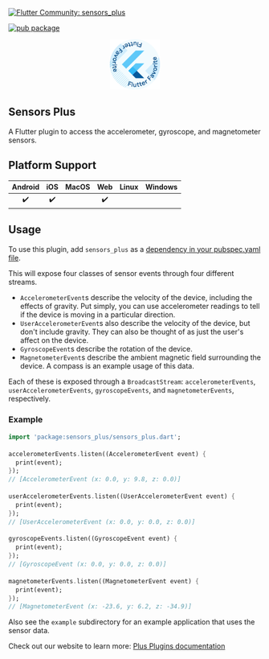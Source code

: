 [![Flutter Community: sensors_plus](https://fluttercommunity.dev/_github/header/sensors_plus)](https://github.com/fluttercommunity/community)

[![pub package](https://img.shields.io/pub/v/battery_plus.svg)](https://pub.dev/packages/battery_plus)

<p class="center">
<center><a href="https://flutter.dev/docs/development/packages-and-plugins/favorites" target="_blank" rel="noreferrer noopener"><img src="../../../website/static/img/flutter-favorite-badge.png" width="100" alt="build"></a></center>
</p>

## Sensors Plus

A Flutter plugin to access the accelerometer, gyroscope, and magnetometer
sensors.

## Platform Support

| Android |  iOS  | MacOS |  Web  | Linux | Windows |
| :-----: | :---: | :---: | :---: | :---: | :-----: |
|   ✔️   |   ✔️   |      |   ✔️  |       |         |

## Usage

To use this plugin, add `sensors_plus` as a [dependency in your pubspec.yaml
file](https://plus.fluttercommunity.dev/docs/overview).

This will expose four classes of sensor events through four different
streams.

- `AccelerometerEvent`s describe the velocity of the device, including the
  effects of gravity. Put simply, you can use accelerometer readings to tell if
  the device is moving in a particular direction.
- `UserAccelerometerEvent`s also describe the velocity of the device, but don't
  include gravity. They can also be thought of as just the user's affect on the
  device.
- `GyroscopeEvent`s describe the rotation of the device.
- `MagnetometerEvent`s describe the ambient magnetic field surrounding the
  device. A compass is an example usage of this data.

Each of these is exposed through a `BroadcastStream`: `accelerometerEvents`,
`userAccelerometerEvents`, `gyroscopeEvents`, and `magnetometerEvents`,
respectively.

### Example

```dart
import 'package:sensors_plus/sensors_plus.dart';

accelerometerEvents.listen((AccelerometerEvent event) {
  print(event);
});
// [AccelerometerEvent (x: 0.0, y: 9.8, z: 0.0)]

userAccelerometerEvents.listen((UserAccelerometerEvent event) {
  print(event);
});
// [UserAccelerometerEvent (x: 0.0, y: 0.0, z: 0.0)]

gyroscopeEvents.listen((GyroscopeEvent event) {
  print(event);
});
// [GyroscopeEvent (x: 0.0, y: 0.0, z: 0.0)]

magnetometerEvents.listen((MagnetometerEvent event) {
  print(event);
});
// [MagnetometerEvent (x: -23.6, y: 6.2, z: -34.9)]

```

Also see the `example` subdirectory for an example application that uses the
sensor data.

Check out our website to learn more: [Plus Plugins documentation](https://plus.fluttercommunity.dev/docs/overview)